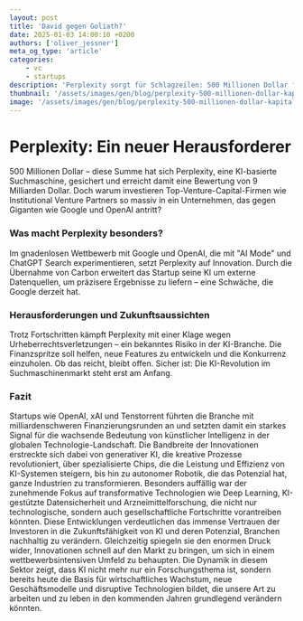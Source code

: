 ```yaml
---
layout: post
title: 'David gegen Goliath?'
date: 2025-01-03 14:00:10 +0200
authors: ['oliver_jessner']
meta_og_type: 'article'
categories:
    - vc
    - startups
description: 'Perplexity sorgt für Schlagzeilen: 500 Millionen Dollar frisches Kapital katapultieren den KI-pionier auf eine Bewertung von 9 Milliarden.'
thumbnail: '/assets/images/gen/blog/perplexity-500-millionen-dollar-kapital/header_thumbnail.webp'
image: '/assets/images/gen/blog/perplexity-500-millionen-dollar-kapital/header.webp'
---
```


# Perplexity: Ein neuer Herausforderer

500 Millionen Dollar – diese Summe hat sich Perplexity, eine KI-basierte Suchmaschine, gesichert und erreicht damit eine Bewertung von 9 Milliarden Dollar. Doch warum investieren Top-Venture-Capital-Firmen wie Institutional Venture Partners so massiv in ein Unternehmen, das gegen Giganten wie Google und OpenAI antritt?

### Was macht Perplexity besonders?

Im gnadenlosen Wettbewerb mit Google und OpenAI, die mit "AI Mode" und ChatGPT Search experimentieren, setzt Perplexity auf Innovation. Durch die Übernahme von Carbon erweitert das Startup seine KI um externe Datenquellen, um präzisere Ergebnisse zu liefern – eine Schwäche, die Google derzeit hat.

### Herausforderungen und Zukunftsaussichten

Trotz Fortschritten kämpft Perplexity mit einer Klage wegen Urheberrechtsverletzungen – ein bekanntes Risiko in der KI-Branche. Die Finanzspritze soll helfen, neue Features zu entwickeln und die Konkurrenz einzuholen. Ob das reicht, bleibt offen. Sicher ist: Die KI-Revolution im Suchmaschinenmarkt steht erst am Anfang.

### Fazit

Startups wie OpenAI, xAI und Tenstorrent führten die Branche mit milliardenschweren Finanzierungsrunden an und setzten damit ein starkes Signal für die wachsende Bedeutung von künstlicher Intelligenz in der globalen Technologie-Landschaft. Die Bandbreite der Innovationen erstreckte sich dabei von generativer KI, die kreative Prozesse revolutioniert, über spezialisierte Chips, die die Leistung und Effizienz von KI-Systemen steigern, bis hin zu autonomer Robotik, die das Potenzial hat, ganze Industrien zu transformieren. Besonders auffällig war der zunehmende Fokus auf transformative Technologien wie Deep Learning, KI-gestützte Datensicherheit und Arzneimittelforschung, die nicht nur technologische, sondern auch gesellschaftliche Fortschritte vorantreiben könnten. Diese Entwicklungen verdeutlichen das immense Vertrauen der Investoren in die Zukunftsfähigkeit von KI und deren Potenzial, Branchen nachhaltig zu verändern. Gleichzeitig spiegeln sie den enormen Druck wider, Innovationen schnell auf den Markt zu bringen, um sich in einem wettbewerbsintensiven Umfeld zu behaupten. Die Dynamik in diesem Sektor zeigt, dass KI nicht mehr nur ein Forschungsthema ist, sondern bereits heute die Basis für wirtschaftliches Wachstum, neue Geschäftsmodelle und disruptive Technologien bildet, die unsere Art zu arbeiten und zu leben in den kommenden Jahren grundlegend verändern könnten.
